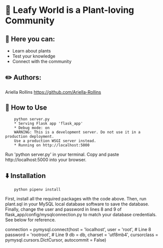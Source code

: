 # 🌿 Leafy World is a Plant-loving Community
## 🌱 Here you can:
* Learn about plants
* Test your knowledge
* Connect with the community

## ✏️ Authors:
Ariella Rollins   https://github.com/Ariella-Rollins 

## 🌟 How to Use

        python server.py
        * Serving Flask app 'flask_app'
        * Debug mode: on
        WARNING: This is a development server. Do not use it in a production deployment.
        Use a production WSGI server instead.
        * Running on http://localhost:5000

Run 'python server.py' in your terminal. Copy and paste http://localhost:5000 into your browser.

## ⬇️ Installation

        python pipenv install

First, install all the required packages with the code above. Then, run plant.sql in your MySQL local database software to save the database. Finally, change the user and password in lines 8 and 9 of flask_app/config/mysqlconnection.py to match your database credentials. See below for reference.

connection = pymysql.connect(host = 'localhost',
    user = 'root', # Line 8
    password = 'rootroot', # Line 9
    db = db,
    charset = 'utf8mb4',
    cursorclass = pymysql.cursors.DictCursor,
    autocommit = False)